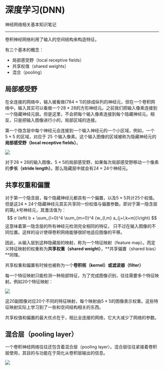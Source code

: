 # 深度学习(DNN)

[author]: # "Vonng (fengruohang@outlook.com)"
[tags]: # "深度学习，卷积，神经网络，数学"
[category]: # "math/nndl"
[mtime]: #	"2017-05-11 10:00 "
神经网络相关基本知识笔记

---



卷积神经网络利用了输入的空间结构来构造特征。

有三个基本的概念：

* 局部感受野（local receptive fields）
* 共享权值（shared weights）
* 混合（pooling）



## 局部感受野

在全连接的网络中，输入被看做$(784×1)$的排成纵列的神经元，但在一个卷积网络中，输入其实可以看做一个$28 × 28$的方形神经元。之前我们把输入像素连接到一个隐藏神经元层。但是这里，不会把每个输入像素连接到每个隐藏神经元。相反，只是把输入图像进行小的，局部区域的连接。

第一个隐含层中每个神经元会连接到一个输入神经元的一个小区域，例如，一个 $5 × 5​$ 的区域，对应于 25 个输入像素。这个输入图像的区域被称为隐藏神经元的**局部感受野（local receptive fields）**。

![](images/local-receptive-fields.png)

对于$28×28$的输入图像，$5×5$的局部感受野，如果每次局部感受野移动一个像素的**步长（stride length）**。那么隐藏层中就会有$24×24$个神经元。



## 共享权重和偏置

对于第一个隐含层，每个隐藏神经元都具有一个偏置，以及$5×5$共计25个权值。但是这$24×24$个隐藏神经元其实共享同一份权值与偏置参数。即对于第一隐含层的第$j,k$号神经元，其激活值为：
$$
σ \left( b + \sum_{l=0}^4  \sum_{m=0}^4 {w_{l,m} a_{j+l,k+m}}\right)
$$
这意味着第一隐含层的所有神经元检测完全相同的特征， 只不过在输入图像的不同位置。这样的设计使得卷积网络能够很好地适应图像的平移。

因此，从输入层到这种隐藏层的映射，称为一个特征映射（feature map）。而定义特征映射的权重称为**共享权重（shared weight）**，**共享偏置（shared bias）**同理。

共享权重和偏置有时候也被称为一个**卷积核（kernel）**或**滤波器（filter）**

每一个特征映射只能检测一种局部特征，为了完成图像识别，往往需要多个特征映射。例如20个特征映射：

![](images/feature-map.png)

这20副图像对应20个不同的特征映射，每个映射由$5×5$的图像表示权重。这些特征映射实际上学习到了一些和空间结构相关的东西。

共享权值和偏置的最大优点在于，相比全连接的网络，它大大减少了网络的参数。



## 混合层（pooling layer）

一个卷积神经网络往往还包含着混合层（pooling layer）。混合层往往紧接着卷积层使用，其目的与功能在于简化从卷积层输出的信息。

![](images/simple-conv.png)